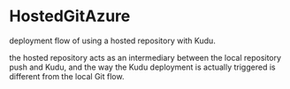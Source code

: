 # HostedGitAzure

deployment flow of using a hosted repository with Kudu.

the hosted repository acts as an intermediary between the local repository push and Kudu, and the way the Kudu deployment is actually triggered is different from the local Git flow.
